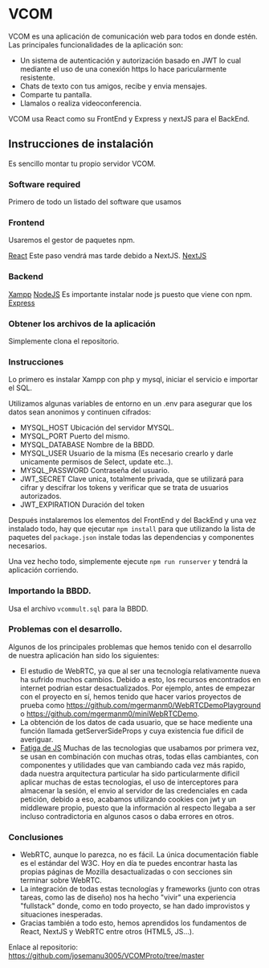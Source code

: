 # VCOM

VCOM es una aplicación de comunicación web para todos en donde estén.
Las principales funcionalidades de la aplicación son:
- Un sistema de autenticación y autorización basado en JWT lo cual mediante el uso de una conexión https lo hace paricularmente resistente.
- Chats de texto con tus amigos, recibe y envia mensajes.
- Comparte tu pantalla.
- Llamalos o realiza videoconferencia.

VCOM usa React como su FrontEnd y Express y nextJS para el BackEnd.

## Instrucciones de instalación
Es sencillo montar tu propio servidor VCOM.


### Software required
Primero de todo un listado del software que usamos

### Frontend
Usaremos el gestor de paquetes npm. 

[React](https://es.reactjs.org/docs/create-a-new-react-app.html) Este paso vendrá mas tarde debido a NextJS.
[NextJS](https://johnserrano.co/blog/introduccion-a-next-js-el-framework-de-react) 

### Backend
[Xampp](https://www.apachefriends.org/es/index.html)
[NodeJS](https://nodejs.org/es/download/) Es importante instalar node js puesto que viene con npm.
[Express](https://expressjs.com/es/)



### Obtener los archivos de la aplicación
Simplemente clona el repositorio.


### Instrucciones
Lo primero es instalar Xampp con php y mysql, iniciar el servicio e importar el SQL.

Utilizamos algunas variables de entorno en un .env para asegurar que los datos sean anonimos y continuen cifrados:
- MYSQL_HOST Ubicación del servidor MYSQL.
- MYSQL_PORT Puerto del mismo.
- MYSQL_DATABASE Nombre de la BBDD.
- MYSQL_USER Usuario de la misma (Es necesario crearlo y darle unicamente permisos de Select, update etc..).
- MYSQL_PASSWORD Contraseña del usuario.
- JWT_SECRET Clave unica, totalmente privada, que se utilizará para cifrar y descifrar los tokens y verificar que se trata de usuarios autorizados.
- JWT_EXPIRATION Duración del token

Después instalaremos los elementos del FrontEnd y del BackEnd y una vez instalado todo, hay que ejecutar `npm install` para que utilizando la lista de paquetes del `package.json` instale todas las dependencias y componentes necesarios.

Una vez hecho todo, simplemente ejecute `npm run runserver` y tendrá la aplicación corriendo.



### Importando la BBDD.
Usa el archivo `vcommult.sql` para la BBDD.


### Problemas con el desarrollo.
Algunos de los principales problemas que hemos tenido con el desarrollo de nuestra aplicación han sido los siguientes:

- El estudio de WebRTC, ya que al ser una tecnología relativamente nueva ha sufrido muchos cambios. Debido a esto, los recursos encontrados en internet podrian estar desactualizados. Por ejemplo, antes de empezar con el proyecto en sí, hemos tenido que hacer varios proyectos de prueba como https://github.com/mgermanm0/WebRTCDemoPlayground o https://github.com/mgermanm0/miniWebRTCDemo.
- La obtención de los datos de cada usuario, que se hace mediente una función llamada getServerSideProps y cuya existencia fue dificil de averiguar.
- [Fatiga de JS](https://medium.com/@sergiodxa/sobre-el-ecosistema-y-la-fatiga-de-javascript-73027048413f) Muchas de las tecnologias que usabamos por primera vez, se usan en combinación con muchas otras, todas ellas cambiantes, con componentes y utilidades que van cambiando cada vez más rapido, dada nuestra arquitectura particular ha sido particularmente dificil aplicar muchas de estas tecnologias, el uso de interceptores para almacenar la sesión, el envio al servidor de las credenciales en cada petición, debido a eso, acabamos utilizando cookies con jwt y un middleware propio, puesto que la información al respecto llegaba a ser incluso contradictoria en algunos casos o daba errores en otros.

### Conclusiones
- WebRTC, aunque lo parezca, no es fácil. La única documentación fiable es el estándar del W3C. Hoy en día te puedes encontrar hasta las propias páginas de Mozilla desactualizadas o con secciones sin terminar sobre WebRTC.
- La integración de todas estas tecnologías y frameworks (junto con otras tareas, como las de diseño) nos ha hecho "vivir" una experiencia "fullstack" donde, como en todo proyecto, se han dado improvistos y situaciones inesperadas.
- Gracias también a todo esto, hemos aprendidos los fundamentos de React, NextJS y WebRTC entre otros (HTML5, JS...).

Enlace al repositorio: https://github.com/josemanu3005/VCOMProto/tree/master


